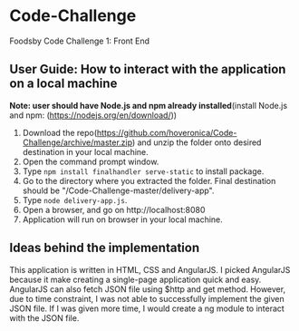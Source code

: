 # Code-Challenge
Foodsby Code Challenge 1: Front End

## User Guide: How to interact with the application on a local machine
**Note: user should have Node.js and npm already installed**(install Node.js and npm: (https://nodejs.org/en/download/))
1. Download the repo(https://github.com/hoveronica/Code-Challenge/archive/master.zip) and unzip the folder onto desired destination in your local machine. 
2. Open the command prompt window.
3. Type `npm install finalhandler serve-static` to install package.
4. Go to the directory where you extracted the folder. Final destination should be "/Code-Challenge-master/delivery-app".
5. Type `node delivery-app.js`.
6. Open a browser, and go on http://localhost:8080
7. Application will run on browser in your local machine.

## Ideas behind the implementation
This application is written in HTML, CSS and AngularJS. I picked AngularJS because it make creating a single-page application quick and easy. AngularJS can also fetch JSON file using $http and get method. However, due to time constraint, I was not able to successfully implement the given JSON file. If I was given more time, I would create a ng module to interact with the JSON file. 
